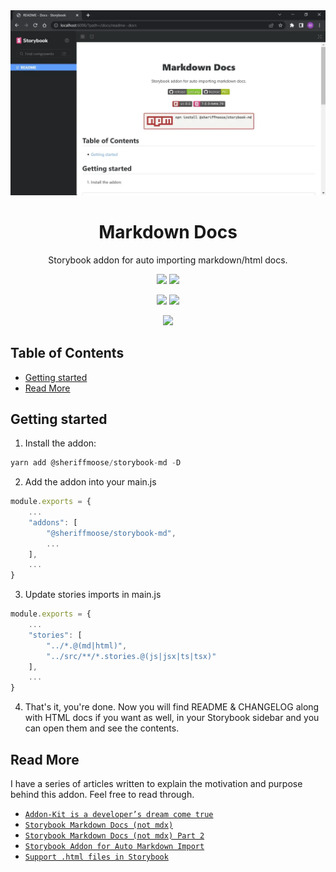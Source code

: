 <title>Introduction</title>

<div align="center">

<img src="https://github.com/sheriffMoose/storybook-md/blob/main/demo.png?raw=true"  />

<h1>Markdown Docs</h1>
<p>Storybook addon for auto importing markdown/html docs.</p>

[![][img.release]][link.release]
[![][img.license]][link.license]

[![][img.npm]][link.npm]
[![][img.storybook]][link.npm]

[![][img.banner]][link.npm]
</div>

<h2>Table of Contents</h2>

- [Getting started](#getting-started)
- [Read More](#read-more)

## Getting started

1. Install the addon:

```js
yarn add @sheriffmoose/storybook-md -D
```

2. Add the addon into your main.js

```js
module.exports = {
    ...
    "addons": [
        "@sheriffmoose/storybook-md",
        ...
    ],
    ...
}
```

3. Update stories imports in main.js

```js
module.exports = {
    ...
    "stories": [
        "../*.@(md|html)",
        "../src/**/*.stories.@(js|jsx|ts|tsx)"
    ],
    ...
}
```

4. That's it, you're done. Now you will find README & CHANGELOG along with HTML docs if you want as well, in your Storybook sidebar and you can open them and see the contents.




## Read More

I have a series of articles written to explain the motivation and purpose behind this addon. Feel free to read through.

* [`Addon-Kit is a developer’s dream come true`](https://sheriffmoose.medium.com/storybook-addon-kit-is-a-developers-dream-come-true-65ab254970d5)
* [`Storybook Markdown Docs (not mdx)`](https://sheriffmoose.medium.com/storybook-markdown-docs-not-mdx-cfa25632ebfc)
* [`Storybook Markdown Docs (not mdx) Part 2`](https://sheriffmoose.medium.com/storybook-markdown-docs-not-mdx-part-2-757463fcad84)
* [`Storybook Addon for Auto Markdown Import`](https://sheriffmoose.medium.com/storybook-addon-for-auto-markdown-import-74f58b6d9c5c)
* [`Support .html files in Storybook`](https://sheriffmoose.medium.com/support-html-files-in-storybook-9e4da45a829a)













[img.release]:
https://img.shields.io/github/actions/workflow/status/sheriffMoose/storybook-md/release.yml?logo=github&label=release
[img.license]:
https://img.shields.io/github/license/sheriffMoose/storybook-md?logo=github
[img.npm]:
https://img.shields.io/npm/v/@sheriffmoose/storybook-md?logo=npm&logoColor=white&labelColor=CB3837&color=grey&label=
[img.storybook]:
https://img.shields.io/npm/dependency-version/@sheriffmoose/storybook-md/dev/storybook?logo=storybook&logoColor=white&labelColor=FF4785&color=grey&label=
[img.banner]:
https://nodei.co/npm/@sheriffmoose/storybook-md.png

[link.release]:
https://github.com/sheriffMoose/storybook-md/actions/workflows/release.yml
[link.license]:
https://github.com/sheriffMoose/storybook-md/blob/main/LICENSE
[link.npm]:
https://npmjs.org/package/@sheriffmoose/storybook-md